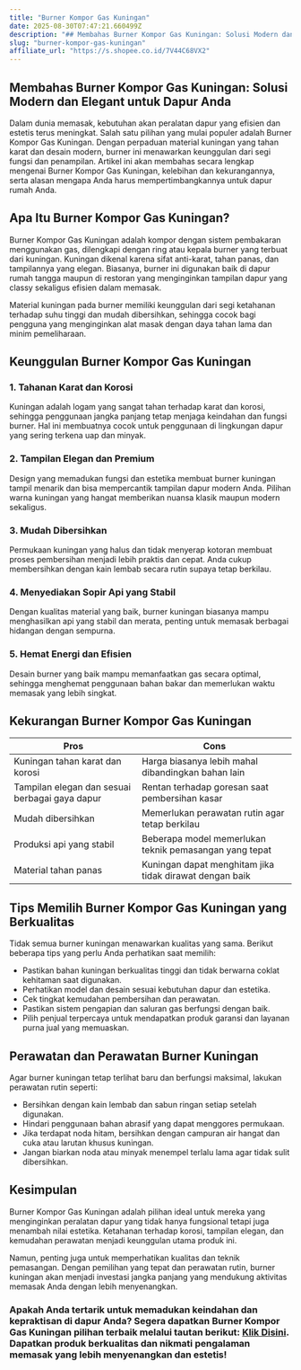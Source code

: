 ```yaml
---
title: "Burner Kompor Gas Kuningan"
date: 2025-08-30T07:47:21.660499Z
description: "## Membahas Burner Kompor Gas Kuningan: Solusi Modern dan Elegant untuk Dapur Anda..."
slug: "burner-kompor-gas-kuningan"
affiliate_url: "https://s.shopee.co.id/7V44C68VX2"
---
```

## Membahas Burner Kompor Gas Kuningan: Solusi Modern dan Elegant untuk Dapur Anda

Dalam dunia memasak, kebutuhan akan peralatan dapur yang efisien dan estetis terus meningkat. Salah satu pilihan yang mulai populer adalah Burner Kompor Gas Kuningan. Dengan perpaduan material kuningan yang tahan karat dan desain modern, burner ini menawarkan keunggulan dari segi fungsi dan penampilan. Artikel ini akan membahas secara lengkap mengenai Burner Kompor Gas Kuningan, kelebihan dan kekurangannya, serta alasan mengapa Anda harus mempertimbangkannya untuk dapur rumah Anda.

## Apa Itu Burner Kompor Gas Kuningan?

Burner Kompor Gas Kuningan adalah kompor dengan sistem pembakaran menggunakan gas, dilengkapi dengan ring atau kepala burner yang terbuat dari kuningan. Kuningan dikenal karena sifat anti-karat, tahan panas, dan tampilannya yang elegan. Biasanya, burner ini digunakan baik di dapur rumah tangga maupun di restoran yang menginginkan tampilan dapur yang classy sekaligus efisien dalam memasak.

Material kuningan pada burner memiliki keunggulan dari segi ketahanan terhadap suhu tinggi dan mudah dibersihkan, sehingga cocok bagi pengguna yang menginginkan alat masak dengan daya tahan lama dan minim pemeliharaan.

## Keunggulan Burner Kompor Gas Kuningan

### 1. Tahanan Karat dan Korosi  
Kuningan adalah logam yang sangat tahan terhadap karat dan korosi, sehingga penggunaan jangka panjang tetap menjaga keindahan dan fungsi burner. Hal ini membuatnya cocok untuk penggunaan di lingkungan dapur yang sering terkena uap dan minyak.

### 2. Tampilan Elegan dan Premium  
Design yang memadukan fungsi dan estetika membuat burner kuningan tampil menarik dan bisa mempercantik tampilan dapur modern Anda. Pilihan warna kuningan yang hangat memberikan nuansa klasik maupun modern sekaligus.

### 3. Mudah Dibersihkan  
Permukaan kuningan yang halus dan tidak menyerap kotoran membuat proses pembersihan menjadi lebih praktis dan cepat. Anda cukup membersihkan dengan kain lembab secara rutin supaya tetap berkilau.

### 4. Menyediakan Sopir Api yang Stabil  
Dengan kualitas material yang baik, burner kuningan biasanya mampu menghasilkan api yang stabil dan merata, penting untuk memasak berbagai hidangan dengan sempurna.

### 5. Hemat Energi dan Efisien  
Desain burner yang baik mampu memanfaatkan gas secara optimal, sehingga menghemat penggunaan bahan bakar dan memerlukan waktu memasak yang lebih singkat.

## Kekurangan Burner Kompor Gas Kuningan

| Pros | Cons |
|--------|---------|
| Kuningan tahan karat dan korosi | Harga biasanya lebih mahal dibandingkan bahan lain |
| Tampilan elegan dan sesuai berbagai gaya dapur | Rentan terhadap goresan saat pembersihan kasar |
| Mudah dibersihkan | Memerlukan perawatan rutin agar tetap berkilau |
| Produksi api yang stabil | Beberapa model memerlukan teknik pemasangan yang tepat |
| Material tahan panas | Kuningan dapat menghitam jika tidak dirawat dengan baik |

## Tips Memilih Burner Kompor Gas Kuningan yang Berkualitas

Tidak semua burner kuningan menawarkan kualitas yang sama. Berikut beberapa tips yang perlu Anda perhatikan saat memilih:

- Pastikan bahan kuningan berkualitas tinggi dan tidak berwarna coklat kehitaman saat digunakan.
- Perhatikan model dan desain sesuai kebutuhan dapur dan estetika.
- Cek tingkat kemudahan pembersihan dan perawatan.
- Pastikan sistem pengapian dan saluran gas berfungsi dengan baik.
- Pilih penjual terpercaya untuk mendapatkan produk garansi dan layanan purna jual yang memuaskan.

## Perawatan dan Perawatan Burner Kuningan

Agar burner kuningan tetap terlihat baru dan berfungsi maksimal, lakukan perawatan rutin seperti:

- Bersihkan dengan kain lembab dan sabun ringan setiap setelah digunakan.
- Hindari penggunaan bahan abrasif yang dapat menggores permukaan.
- Jika terdapat noda hitam, bersihkan dengan campuran air hangat dan cuka atau larutan khusus kuningan.
- Jangan biarkan noda atau minyak menempel terlalu lama agar tidak sulit dibersihkan.

## Kesimpulan

Burner Kompor Gas Kuningan adalah pilihan ideal untuk mereka yang menginginkan peralatan dapur yang tidak hanya fungsional tetapi juga menambah nilai estetika. Ketahanan terhadap korosi, tampilan elegan, dan kemudahan perawatan menjadi keunggulan utama produk ini.

Namun, penting juga untuk memperhatikan kualitas dan teknik pemasangan. Dengan pemilihan yang tepat dan perawatan rutin, burner kuningan akan menjadi investasi jangka panjang yang mendukung aktivitas memasak Anda dengan lebih menyenangkan.

### Apakah Anda tertarik untuk memadukan keindahan dan kepraktisan di dapur Anda? Segera dapatkan Burner Kompor Gas Kuningan pilihan terbaik melalui tautan berikut: [Klik Disini](https://s.shopee.co.id/7V44C68VX2). Dapatkan produk berkualitas dan nikmati pengalaman memasak yang lebih menyenangkan dan estetis!
